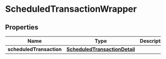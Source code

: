 # ScheduledTransactionWrapper

## Properties
Name | Type | Description | Notes
------------ | ------------- | ------------- | -------------
**scheduledTransaction** | [**ScheduledTransactionDetail**](ScheduledTransactionDetail.md) |  | 


